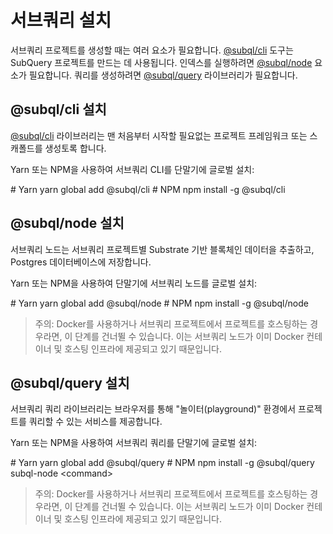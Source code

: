 # 서브쿼리 설치

서브쿼리 프로젝트를 생성할 때는 여러 요소가 필요합니다. [@subql/cli](https://github.com/subquery/subql/tree/docs-new-section/packages/cli) 도구는 SubQuery 프로젝트를 만드는 데 사용됩니다. 인덱스를 실행하려면 [@subql/node](https://github.com/subquery/subql/tree/docs-new-section/packages/node) 요소가 필요합니다. 쿼리를 생성하려면 [@subql/query](https://github.com/subquery/subql/tree/docs-new-section/packages/query) 라이브러리가 필요합니다.

## @subql/cli 설치

[@subql/cli](https://github.com/subquery/subql/tree/docs-new-section/packages/cli) 라이브러리는 맨 처음부터 시작할 필요없는 프로젝트 프레임워크 또는 스캐폴드를 생성토록 합니다.

Yarn 또는 NPM을 사용하여 서브쿼리 CLI를 단말기에 글로벌 설치:

<CodeGroup> # Yarn yarn global add @subql/cli # NPM npm install -g @subql/cli
## @subql/node 설치

서브쿼리 노드는 서브쿼리 프로젝트별 Substrate 기반 블록체인 데이터을 추출하고, Postgres 데이터베이스에 저장합니다.

Yarn 또는 NPM을 사용하여 단말기에 서브쿼리 노드를 글로벌 설치:

<CodeGroup> # Yarn yarn global add @subql/node # NPM npm install -g @subql/node
> 주의: Docker를 사용하거나 서브쿼리 프로젝트에서 프로젝트를 호스팅하는 경우라면, 이 단계를 건너뛸 수 있습니다. 이는 서브쿼리 노드가 이미 Docker 컨테이너 및 호스팅 인프라에 제공되고 있기 때문입니다.

## @subql/query 설치

서브쿼리 쿼리 라이브러리는 브라우저를 통해 "놀이터(playground)" 환경에서 프로젝트를 쿼리할 수 있는 서비스를 제공합니다.

Yarn 또는 NPM을 사용하여 서브쿼리 쿼리를 단말기에 글로벌 설치:

<CodeGroup> <CodeGroupItem title="YARN" active> # Yarn yarn global add @subql/query # NPM npm install -g @subql/query </CodeGroupItem>
<CodeGroupItem title="NPM"> subql-node &lt;command&gt; </CodeGroupItem> </CodeGroup>

> 주의: Docker를 사용하거나 서브쿼리 프로젝트에서 프로젝트를 호스팅하는 경우라면, 이 단계를 건너뛸 수 있습니다. 이는 서브쿼리 노드가 이미 Docker 컨테이너 및 호스팅 인프라에 제공되고 있기 때문입니다. 